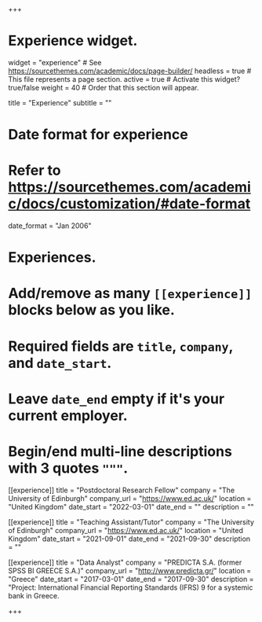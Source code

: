 +++
  # Experience widget.
  widget = "experience"  # See https://sourcethemes.com/academic/docs/page-builder/
  headless = true  # This file represents a page section.
  active = true  # Activate this widget? true/false
  weight = 40  # Order that this section will appear.
  
  title = "Experience"
  subtitle = ""
  
  # Date format for experience
  #   Refer to https://sourcethemes.com/academic/docs/customization/#date-format
  date_format = "Jan 2006"
  
  # Experiences.
  #   Add/remove as many `[[experience]]` blocks below as you like.
  #   Required fields are `title`, `company`, and `date_start`.
  #   Leave `date_end` empty if it's your current employer.
  #   Begin/end multi-line descriptions with 3 quotes `"""`.
  
[[experience]]
  title = "Postdoctoral Research Fellow"
  company = "The University of Edinburgh"
  company_url = "https://www.ed.ac.uk/"
  location = "United Kingdom"
  date_start = "2022-03-01"
  date_end = ""
  description = ""

[[experience]] 
  title = "Teaching Assistant/Tutor" 
  company = "The University of Edinburgh" 
  company_url = "https://www.ed.ac.uk/" 
  location = "United Kingdom" 
  date_start = "2021-09-01" 
  date_end = "2021-09-30" 
  description = ""

[[experience]] 
  title = "Data Analyst" 
  company = "PREDICTA S.A. (former SPSS BI GREECE S.A.)" 
  company_url = "http://www.predicta.gr/" 
  location = "Greece" 
  date_start = "2017-03-01" 
  date_end = "2017-09-30" 
  description = "Project: International Financial Reporting Standards (IFRS) 9 for a systemic bank in Greece.
  
+++
